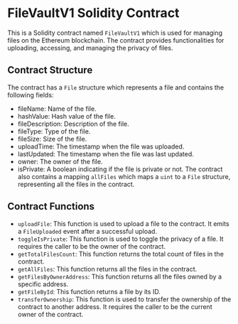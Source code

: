 # FileVaultV1 Solidity Contract
This is a Solidity contract named `FileVaultV1` which is used for managing files on the Ethereum blockchain. The contract provides functionalities for uploading, accessing, and managing the privacy of files.
## Contract Structure
The contract has a `File` structure which represents a file and contains the following fields:
- fileName: Name of the file.
- hashValue: Hash value of the file.
- fileDescription: Description of the file.
- fileType: Type of the file.
- fileSize: Size of the file.
- uploadTime: The timestamp when the file was uploaded.
- lastUpdated: The timestamp when the file was last updated.
- owner: The owner of the file.
- isPrivate: A boolean indicating if the file is private or not.
The contract also contains a mapping `allFiles` which maps a `uint` to a `File` structure, representing all the files in the contract.
## Contract Functions
- `uploadFile`: This function is used to upload a file to the contract. It emits a `FileUploaded` event after a successful upload.
- `toggleIsPrivate`: This function is used to toggle the privacy of a file. It requires the caller to be the owner of the contract.
- `getTotalFilesCount`: This function returns the total count of files in the contract.
- `getAllFiles`: This function returns all the files in the contract.
- `getFilesByOwnerAddress`: This function returns all the files owned by a specific address.
- `getFileById`: This function returns a file by its ID.
- `transferOwnership`: This function is used to transfer the ownership of the contract to another address. It requires the caller to be the current owner of the contract.